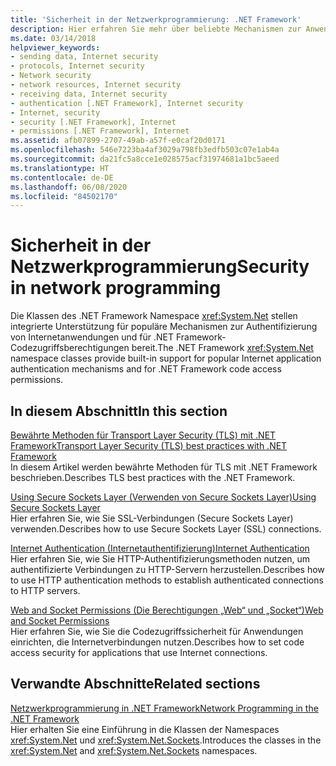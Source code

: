 ```yaml
---
title: 'Sicherheit in der Netzwerkprogrammierung: .NET Framework'
description: Hier erfahren Sie mehr über beliebte Mechanismen zur Anwendungsauthentifizierung und über Codezugriffsberechtigungen, die von den System.Net-Namespaceklassen vom .NET Framework unterstützt werden.
ms.date: 03/14/2018
helpviewer_keywords:
- sending data, Internet security
- protocols, Internet security
- Network security
- network resources, Internet security
- receiving data, Internet security
- authentication [.NET Framework], Internet security
- Internet, security
- security [.NET Framework], Internet
- permissions [.NET Framework], Internet
ms.assetid: afb07899-2707-49ab-a57f-e0caf20d0171
ms.openlocfilehash: 546e7223ba4af3029a798fb3edfb503c07e1ab4a
ms.sourcegitcommit: da21fc5a8cce1e028575acf31974681a1bc5aeed
ms.translationtype: HT
ms.contentlocale: de-DE
ms.lasthandoff: 06/08/2020
ms.locfileid: "84502170"
---
```

# <a name="security-in-network-programming"></a><span data-ttu-id="e243b-103">Sicherheit in der Netzwerkprogrammierung</span><span class="sxs-lookup"><span data-stu-id="e243b-103">Security in network programming</span></span>

<span data-ttu-id="e243b-104">Die Klassen des .NET Framework Namespace <xref:System.Net> stellen integrierte Unterstützung für populäre Mechanismen zur Authentifizierung von Internetanwendungen und für .NET Framework-Codezugriffsberechtigungen bereit.</span><span class="sxs-lookup"><span data-stu-id="e243b-104">The .NET Framework <xref:System.Net> namespace classes provide built-in support for popular Internet application authentication mechanisms and for .NET Framework code access permissions.</span></span>  
  
## <a name="in-this-section"></a><span data-ttu-id="e243b-105">In diesem Abschnitt</span><span class="sxs-lookup"><span data-stu-id="e243b-105">In this section</span></span>

[<span data-ttu-id="e243b-106">Bewährte Methoden für Transport Layer Security (TLS) mit .NET Framework</span><span class="sxs-lookup"><span data-stu-id="e243b-106">Transport Layer Security (TLS) best practices with .NET Framework</span></span>](tls.md)  
<span data-ttu-id="e243b-107">In diesem Artikel werden bewährte Methoden für TLS mit .NET Framework beschrieben.</span><span class="sxs-lookup"><span data-stu-id="e243b-107">Describes TLS best practices with the .NET Framework.</span></span>

[<span data-ttu-id="e243b-108">Using Secure Sockets Layer (Verwenden von Secure Sockets Layer)</span><span class="sxs-lookup"><span data-stu-id="e243b-108">Using Secure Sockets Layer</span></span>](using-secure-sockets-layer.md)  
<span data-ttu-id="e243b-109">Hier erfahren Sie, wie Sie SSL-Verbindungen (Secure Sockets Layer) verwenden.</span><span class="sxs-lookup"><span data-stu-id="e243b-109">Describes how to use Secure Sockets Layer (SSL) connections.</span></span>  
  
[<span data-ttu-id="e243b-110">Internet Authentication (Internetauthentifizierung)</span><span class="sxs-lookup"><span data-stu-id="e243b-110">Internet Authentication</span></span>](internet-authentication.md)  
<span data-ttu-id="e243b-111">Hier erfahren Sie, wie Sie HTTP-Authentifizierungsmethoden nutzen, um authentifizierte Verbindungen zu HTTP-Servern herzustellen.</span><span class="sxs-lookup"><span data-stu-id="e243b-111">Describes how to use HTTP authentication methods to establish authenticated connections to HTTP servers.</span></span>  
  
[<span data-ttu-id="e243b-112">Web and Socket Permissions (Die Berechtigungen „Web“ und „Socket“)</span><span class="sxs-lookup"><span data-stu-id="e243b-112">Web and Socket Permissions</span></span>](web-and-socket-permissions.md)  
<span data-ttu-id="e243b-113">Hier erfahren Sie, wie Sie die Codezugriffssicherheit für Anwendungen einrichten, die Internetverbindungen nutzen.</span><span class="sxs-lookup"><span data-stu-id="e243b-113">Describes how to set code access security for applications that use Internet connections.</span></span>  
  
## <a name="related-sections"></a><span data-ttu-id="e243b-114">Verwandte Abschnitte</span><span class="sxs-lookup"><span data-stu-id="e243b-114">Related sections</span></span>

[<span data-ttu-id="e243b-115">Netzwerkprogrammierung in .NET Framework</span><span class="sxs-lookup"><span data-stu-id="e243b-115">Network Programming in the .NET Framework</span></span>](index.md)  
<span data-ttu-id="e243b-116">Hier erhalten Sie eine Einführung in die Klassen der Namespaces <xref:System.Net> und <xref:System.Net.Sockets>.</span><span class="sxs-lookup"><span data-stu-id="e243b-116">Introduces the classes in the <xref:System.Net> and <xref:System.Net.Sockets> namespaces.</span></span>
